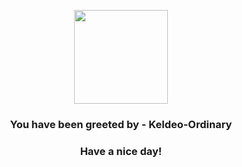 <p align="center">
    <img src="https://raw.githubusercontent.com/PokeAPI/sprites/master/sprites/pokemon/647.png" width="150" height="150">
</p>
<h3 align="center">You have been greeted by - <b>Keldeo-Ordinary</b></h3>
<h3 align="center">Have a nice day!</h3>
